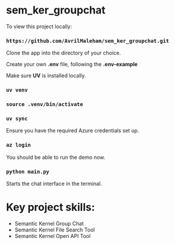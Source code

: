 # sem_ker_groupchat

To view this project locally:

### `https://github.com/AvrilMaleham/sem_ker_groupchat.git`

Clone the app into the directory of your choice.

Create your own **.env** file, following the **.env-example**

Make sure **UV** is installed locally.

### `uv venv`

### `source .venv/bin/activate`

### `uv sync`

Ensure you have the required Azure credentials set up.

### `az login`

You should be able to run the demo now.

### `python main.py`

Starts the chat interface in the terminal.

# Key project skills:

- Semantic Kernel Group Chat
- Semantic Kernel File Search Tool
- Semantic Kernel Open API Tool
